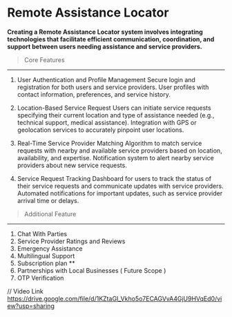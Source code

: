 # Remote Assistance Locator

**Creating a Remote Assistance Locator system involves integrating technologies that facilitate efficient communication, coordination, and support between users needing assistance and service providers.**


> Core Features
--------------------------------------------------------
1) User Authentication and Profile Management
    Secure login and registration for both users and service providers.
    User profiles with contact information, preferences, and service history.
    
2) Location-Based Service Request
    Users can initiate service requests specifying their current location and type of assistance needed (e.g., technical support, medical assistance).
    Integration with GPS or geolocation services to accurately pinpoint user locations.

3) Real-Time Service Provider Matching
    Algorithm to match service requests with nearby and available service providers based on location, availability, and expertise.
    Notification system to alert nearby service providers about new service requests.

4) Service Request Tracking
    Dashboard for users to track the status of their service requests and communicate updates with service providers.
    Automated notifications for important updates, such as service provider arrival time or delays.


> Additional Feature
-------------------------------------------------
1) Chat With Parties
2) Service Provider Ratings and Reviews
3) Emergency Assistance
4) Multilingual Support
5) Subscription plan **
6) Partnerships with Local Businesses ( Future Scope )
7) OTP Verification


// Video Link
https://drive.google.com/file/d/1KZtaGI_Vkho5o7ECAGVvA4GjU9HVqEd0/view?usp=sharing